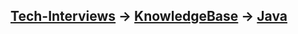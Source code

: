 [Tech-Interviews](../../README.md) -> [KnowledgeBase](../KnowledgeBase.md) -> [Java](../Java/Java.md)
---